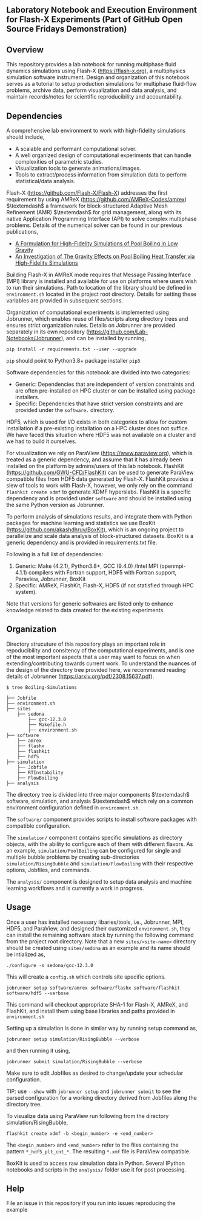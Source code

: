 ## Laboratory Notebook and Execution Environment for Flash-X Experiments (Part of GitHub Open Source Fridays Demonstration)

## Overview

This repository provides a lab notebook for running multiphase fluid dynamics simulations using Flash-X (https://flash-x.org), a multiphysics simulation software instrument. Design and organization of this notebook serves as a tutorial to setup production simulations for multiphase fluid-flow problems, archive data, perform visualization and data analysis, and maintain records/notes for scientific reproducibility and accountability. 

## Dependencies

A comprehensive lab environment to work with high-fidelity simulations should include,

- A scalable and performant computational solver.
- A well organized design of computational experiments that can handle complexities of parametric studies.
- Visualization tools to generate animations/images.
- Tools to extract/process information from simulation data to perform statistical/data analysis.

Flash-X (https://github.com/Flash-X/Flash-X) addresses the first requirement by using AMReX (https://github.com/AMReX-Codes/amrex) $\textemdash$ a framework for block-structured Adaptive Mesh Refinement (AMR) $\textemdash$ for grid management, along with its native Application Programming Interface (API) to solve complex multiphase problems. Details of the numerical solver can be found in our previous publications,

- [A Formulation for High-Fidelity Simulations of Pool Boiling in Low Gravity](https://www.sciencedirect.com/science/article/abs/pii/S030193221930165X)
- [An Investigation of The Gravity Effects on Pool Boiling Heat Transfer via High-Fidelity Simulations](https://www.sciencedirect.com/science/article/abs/pii/S0017931021009315?dgcid=author#!)

Building Flash-X in AMReX mode requires that Message Passing Interface (MPI) library is installed and available for use on platforms where users wish to run their simulations. Path to location of the library should be defined in ``environment.sh`` located in the project root directory. Details for setting these variables are provided in subsequent sections.

Organization of computational experiments is implemented using Jobrunner, which enables reuse of files/scripts along directory trees and ensures strict organization rules. Details on Jobrunner are provided separately in its own repository (https://github.com/Lab-Notebooks/Jobrunner), and can be installed by running,

```
pip install -r requirements.txt --user --upgrade
```

`pip` should point to Python3.8+ package installer `pip3`

Software dependencies for this notebook are divided into two categories: 

- Generic: Dependencies that are independent of version constraints and are often pre-installed on HPC cluster or can be installed using package installers.
- Specific: Dependencies that have strict version constraints and are provided under the `software.` directory.

HDF5, which is used for I/O exists in both categories to allow for custom installation if a pre-existing installation on a HPC cluster does not suffice. We have faced this situation where HDF5 was not available on a cluster and we had to build it ourselves.

For visualization we rely on ParaView (https://www.paraview.org), which is treated as a generic dependency, and assume that it has already been installed on the platform by admins/users of this lab notebook. FlashKit (https://github.com/GWU-CFD/FlashKit) can be used to generate ParaView compatible files from HDF5 data generated by Flash-X. FlashKit  provides a slew of tools to work with Flash-X, however, we only rely on the command ``flashkit create xdmf`` to generate XDMF hyperslabs. FlashKit is a specific dependency and is provided under `software` and should be installed using the same Python version as Jobrunner.

To perform analysis of simulations results, and integrate them with Python packages for machine learning and statistics we use BoxKit (https://github.com/akashdhruv/BoxKit), which is an ongoing project to parallelize and scale data analysis of block-structured datasets. BoxKit is a generic dependency and is provided in requirements.txt file.

Following is a full list of dependencies:

1. Generic: Make (4.2.1), Python3.8+, GCC (9.4.0) /Intel MPI (openmpi-4.1.1) compilers with Fortran support, HDF5 with Fortran support, Paraview, Jobrunner, BoxKit
2. Specific: AMReX, FlashKit, Flash-X, HDF5 (if not statisfied through HPC system).

Note that versions for generic softwares are listed only to enhance knowledge related to data created for the existing experiments. 

## Organization 

Directory strucuture of this repository plays an important role in repoducibility and consitency of the computational experiments, and is one of the most important aspects that a user may want to focus on when extending/contributing towards current work. To understand the nuances of the design of the directory tree provided here, we recommened reading details of Jobrunner (https://arxiv.org/pdf/2308.15637.pdf). 

```
$ tree Boiling-Simulations

├── Jobfile
├── environment.sh
├── sites
    ├── sedona
        ├── gcc-12.3.0
        ├── Makefile.h
        ├── environment.sh
├── software
    ├── amrex
    ├── flashx
    ├── flashkit
    ├── hdf5
├── simulation
    ├── Jobfile
    ├── RTInstability
    ├── FlowBoiling
├── analysis
```

The directory tree is divided into three major components $\textemdash$ software, simulation, and analysis $\textemdash$ which rely on a common environment configuration defined in `environment.sh`. 

The ``software/`` component provides scripts to install software packages with compatible configuration. 

The ``simulation/`` component contains specific simulations as directory objects, with the ability to configure each of them with different flavors. As an example, ``simulation/PoolBoiling`` can be configured for single and multiple bubble problems by creating sub-directories ``simulation/RisingBubble`` and ``simulation/FlowBoiling`` with their respective options, Jobfiles, and commands.

The ``analysis/`` component is designed to setup data analysis and machine learning workflows and is currently a work in progress.

## Usage

Once a user has installed necessary libaries/tools, i.e., Jobrunner, MPI, HDF5, and ParaView, and designed their customized `environment.sh`, they can install the remaining software stack by running the following command from the project root directory. Note that a new `sites/<site-name>` directory should be created using `sites/sedona` as an example and its name should be intialized as,

```
./configure -s sedona/gcc-12.3.0
```

This will create a `config.sh` which controls site specific options.

```
jobrunner setup software/amrex software/flashx software/flashkit software/hdf5 --verbose
```

This command will checkout appropriate SHA-1 for Flash-X, AMReX, and FlashKit, and install them using base libraries and paths provided in ``environment.sh``

Setting up a simulation is done in similar way by running setup command as,

```
jobrunner setup simulation/RisingBubble --verbose
```

and then running it using,

```
jobrunner submit simulation/RisingBubble --verbose
```

Make sure to edit Jobfiles as desired to change/update your schedular configuration.

TIP: use `--show` with `jobrunner setup` and `jobrunner submit` to see the parsed configuration for a working directory derived from Jobfiles along the directory tree.

To visualize data using ParaView run following from the directory simulation/RisingBubble,

```
flashkit create xdmf -b <begin_number> -e <end_number>
```

The `<begin_number>` and `<end_number>` refer to the files containing the pattern `*_hdf5_plt_cnt_*`. The resulting `*.xmf` file is ParaView compatible.

BoxKit is used to access raw simulation data in Python. Several IPython notebooks and scripts in the `analysis/` folder use it for post processing.


## Help

File an issue in this repository if you run into issues reproducing the example
